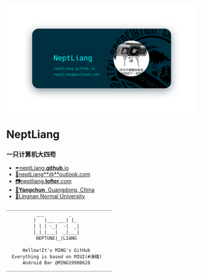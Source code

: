 ![Banner](img/Banner.png)

# NeptLiang

### 一只计算机大四苟

* [✒neptLiang.**github**.io](http://neptliang.github.io)
* [📧neptLiang**@**outlook.com](mailto://neptliang@outlook.com)
* [📷neptliang.**lofter**.com](http://neptliang.lofter.com/)
* [🏡**Yangchun**, Guangdong, China](https://surl.amap.com/H0KZVC1c7sE)
* [🏫Lingnan Normal University](https://baike.baidu.com/item/%E5%B2%AD%E5%8D%97%E5%B8%88%E8%8C%83%E5%AD%A6%E9%99%A2/13852375?fr=aladdin)

```
_______________________________________
           ___         _
          |   |___ ___| |_
          | | | -_|  -|  _|
          |_|_|___|  _|___|
           NEPTUNE|_|LIANG
                                          
      Hellow!It's MING's GitHub
  Everything is based on MIUI(#滑稽)
      Android Bar @MING19980628          
_______________________________________
```
